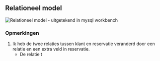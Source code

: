 ## Relationeel model
![Relationeel model - uitgetekend in mysql workbench](https://github.com/lemmensangeloucll/Data-Groep-02/blob/master/images/relationeelmodel.png)
### Opmerkingen
1. Ik heb de twee relaties tussen klant en reservatie veranderd door een relatie en een extra veld in reservatie.
	- De relatie t
<!--stackedit_data:
eyJoaXN0b3J5IjpbLTcyMjA3NzcxMl19
-->